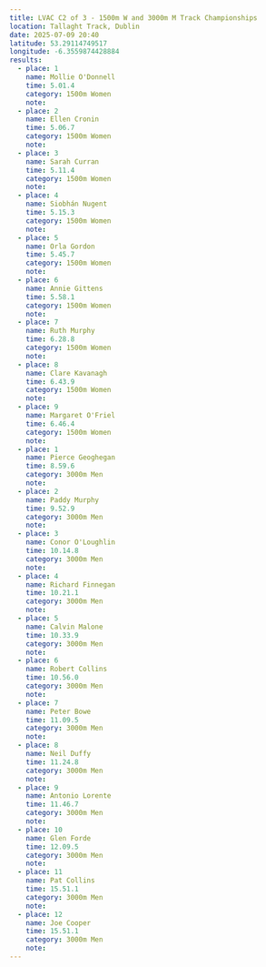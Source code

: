 ```yaml
---
title: LVAC C2 of 3 - 1500m W and 3000m M Track Championships
location: Tallaght Track, Dublin
date: 2025-07-09 20:40
latitude: 53.29114749517
longitude: -6.3559874428884
results:
  - place: 1
    name: Mollie O'Donnell
    time: 5.01.4
    category: 1500m Women
    note: 
  - place: 2
    name: Ellen Cronin
    time: 5.06.7
    category: 1500m Women
    note: 
  - place: 3
    name: Sarah Curran
    time: 5.11.4
    category: 1500m Women
    note: 
  - place: 4
    name: Siobhán Nugent
    time: 5.15.3
    category: 1500m Women
    note: 
  - place: 5
    name: Orla Gordon
    time: 5.45.7
    category: 1500m Women
    note: 
  - place: 6
    name: Annie Gittens
    time: 5.58.1
    category: 1500m Women
    note: 
  - place: 7
    name: Ruth Murphy
    time: 6.28.8
    category: 1500m Women
    note: 
  - place: 8
    name: Clare Kavanagh
    time: 6.43.9
    category: 1500m Women
    note: 
  - place: 9
    name: Margaret O'Friel
    time: 6.46.4
    category: 1500m Women
    note: 
  - place: 1
    name: Pierce Geoghegan
    time: 8.59.6
    category: 3000m Men
    note: 
  - place: 2
    name: Paddy Murphy
    time: 9.52.9
    category: 3000m Men
    note: 
  - place: 3
    name: Conor O'Loughlin
    time: 10.14.8
    category: 3000m Men
    note: 
  - place: 4
    name: Richard Finnegan
    time: 10.21.1
    category: 3000m Men
    note: 
  - place: 5
    name: Calvin Malone
    time: 10.33.9
    category: 3000m Men
    note: 
  - place: 6
    name: Robert Collins
    time: 10.56.0
    category: 3000m Men
    note: 
  - place: 7
    name: Peter Bowe
    time: 11.09.5
    category: 3000m Men
    note: 
  - place: 8
    name: Neil Duffy
    time: 11.24.8
    category: 3000m Men
    note: 
  - place: 9
    name: Antonio Lorente
    time: 11.46.7
    category: 3000m Men
    note: 
  - place: 10
    name: Glen Forde
    time: 12.09.5
    category: 3000m Men
    note: 
  - place: 11
    name: Pat Collins
    time: 15.51.1
    category: 3000m Men
    note: 
  - place: 12
    name: Joe Cooper
    time: 15.51.1
    category: 3000m Men
    note: 
---
```

